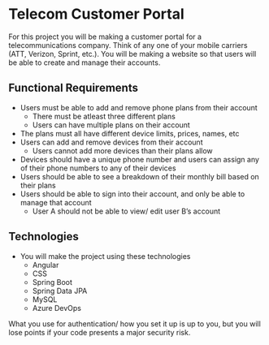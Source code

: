 # Telecom Customer Portal
For this project you will be making a customer portal for a telecommunications company.
Think of any one of your mobile carriers (ATT, Verizon, Sprint, etc.).
You will be making a website so that users will be able to create and manage their accounts.

## Functional Requirements
- Users must be able to add and remove phone plans from their account
    - There must be atleast three different plans
    - Users can have multiple plans on their account
- The plans must all have different device limits, prices, names, etc
- Users can add and remove devices from their account
    - Users cannot add more devices than their plans allow
- Devices should have a unique phone number and users can assign any of their phone numbers to any of their devices
- Users should be able to see a breakdown of their monthly bill based on their plans
- Users should be able to sign into their account, and only be able to manage that account
    - User A should not be able to view/ edit user B’s account

## Technologies
- You will make the project using these technologies
    - Angular
    - CSS
    - Spring Boot
    - Spring Data JPA
    - MySQL
    - Azure DevOps

What you use for authentication/ how you set it up is up to you, but you will lose points if your code presents a major security risk.